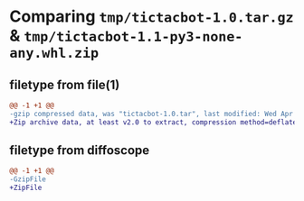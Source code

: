 # Comparing `tmp/tictacbot-1.0.tar.gz` & `tmp/tictacbot-1.1-py3-none-any.whl.zip`

## filetype from file(1)

```diff
@@ -1 +1 @@
-gzip compressed data, was "tictacbot-1.0.tar", last modified: Wed Apr 19 18:22:13 2023, max compression
+Zip archive data, at least v2.0 to extract, compression method=deflate
```

## filetype from diffoscope

```diff
@@ -1 +1 @@
-GzipFile
+ZipFile
```

